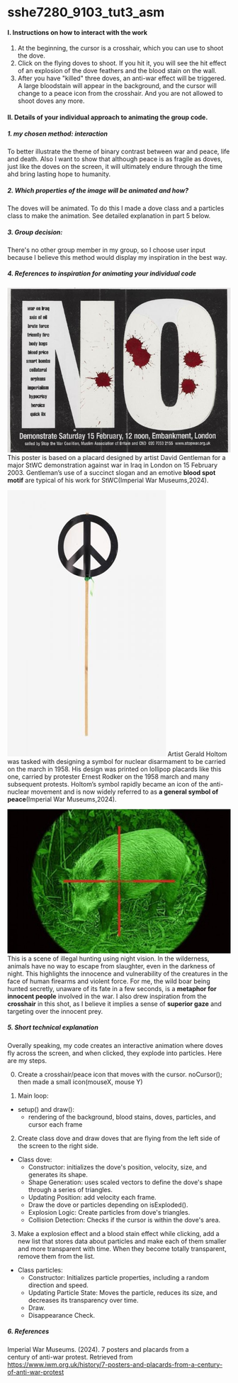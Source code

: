 # sshe7280_9103_tut3_asm

#### I. Instructions on how to interact with the work
1. At the beginning, the cursor is a crosshair, which you can use to shoot the dove.
2. Click on the flying doves to shoot. If you hit it, you will see the hit effect of an explosion of the dove feathers and the blood stain on the wall.
3. After you have "killed" three doves, an anti-war effect will be triggered. A large bloodstain will appear in the background, and the cursor will change to a peace icon from the crosshair. And you are not allowed to shoot doves any more.

#### II. Details of your individual approach to animating the group code.
##### 1. my chosen method: interaction
To better illustrate the theme of binary contrast between war and peace, life and death. Also I want to show that although peace is as fragile as doves, just like the doves on the screen, it will ultimately endure through the time ahd bring lasting hope to humanity.

##### 2. Which properties of the image will be animated and how?
The doves will be animated. To do this I made a dove class and a particles class to make the animation.
See detailed explanation in part 5 below.

##### 3. Group decision:
There's no other group member in my group, so I choose user input because I believe this method would display my inspiration in the best way.

##### 4. References to inspiration for animating your individual code
![image1](libraries/assets/image1.png)
This poster is based on a placard designed by artist David Gentleman for a major StWC demonstration against war in Iraq in London on 15 February 2003. Gentleman’s use of a succinct slogan and an emotive **blood spot motif** are typical of his work for StWC(Imperial War Museums,2024). 


![image2](libraries/assets/image2.jpg)
Artist Gerald Holtom was tasked with designing a symbol for nuclear disarmament to be carried on the march in 1958. His design was printed on lollipop placards like this one, carried by protester Ernest Rodker on the 1958 march and many subsequent protests. Holtom’s symbol rapidly became an icon of the anti-nuclear movement and is now widely referred to as **a general symbol of peace**(Imperial War Museums,2024).


![image3](libraries/assets/image3.jpg)
This is a scene of illegal hunting using night vision. In the wilderness, animals have no way to escape from slaughter, even in the darkness of night. This highlights the innocence and vulnerability of the creatures in the face of human firearms and violent force. For me, the wild boar being hunted secretly, unaware of its fate in a few seconds, is a **metaphor for innocent people** involved in the war.
I also drew inspiration from the **crosshair** in this shot, as I believe it implies a sense of **superior gaze** and targeting over the innocent prey.
    
##### 5. Short technical explanation
Overally speaking, my code creates an interactive animation where doves fly across the screen, and when clicked, they explode into particles. Here are my steps.

0. Create a crosshair/peace icon that moves with the cursor.
    noCursor();
    then made a small icon(mouseX, mouse Y)

1. Main loop:
- setup() and draw():
    - rendering of the background, blood stains, doves, particles, and cursor each frame

2. Create class dove and draw doves that are flying from the left side of the screen to the right side.
- Class dove:
    - Constructor: initializes the dove's position, velocity, size, and generates its shape.
    - Shape Generation: uses scaled vectors to define the dove's shape through a series of triangles.
    - Updating Position: add velocity each frame.
    - Draw the dove or particles depending on isExploded().
    - Explosion Logic: Create particles from dove's triangles.
    - Collision Detection: Checks if the cursor is within the dove's area.

3. Make a explosion effect and a blood stain effect while clicking, add a new list that stores data about particles and make each of them smaller and more transparent with time. When they become totally transparent, remove them from the list.
- Class particles:
    - Constructor: Initializes particle properties, including a random direction and speed.
    - Updating Particle State: Moves the particle, reduces its size, and decreases its transparency over time.
    - Draw.
    - Disappearance Check.

##### 6. References
Imperial War Museums. (2024). 7 posters and placards from a      
century of anti-war protest. Retrieved from https://www.iwm.org.uk/history/7-posters-and-placards-from-a-century-of-anti-war-protest







